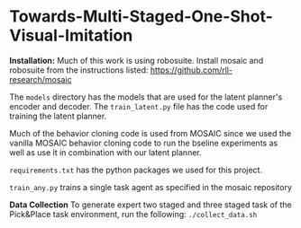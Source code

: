 # Towards-Multi-Staged-One-Shot-Visual-Imitation

**Installation:**
Much of this work is using robosuite. Install mosaic and robosuite from the instructions listed: https://github.com/rll-research/mosaic

The `models` directory has the models that are used for the latent planner's encoder and decoder. 
The `train_latent.py` file has the code used for training the latent planner.

Much of the behavior cloning code is used from MOSAIC since we used the vanilla MOSAIC behavior cloning code to run the bseline experiments as well as use it in combination with our latent planner. 

`requirements.txt` has the python packages we used for this project.

`train_any.py` trains a single task agent as specified in the mosaic repository

**Data Collection**
To generate expert two staged and three staged task of the Pick&Place task environment, run the following:
`./collect_data.sh`
